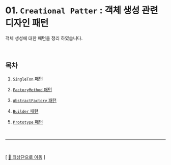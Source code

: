# 01. ``Creational Patter`` : 객체 생성 관련 디자인 패턴

객체 생성에 대한 패턴을 정리 하였습니다.

<br/>

## 목차

1. [``SingleTon`` 패턴](https://github.com/Chocobe/-Study-DesignPatter/tree/master/src/_01_CreationalPattern/_01_01_SingleTon)

2. [``FactoryMethod`` 패턴](https://github.com/Chocobe/-Study-DesignPatter/tree/master/src/_01_CreationalPattern/_01_02_FactoryMethod)

3. [``AbstractFactory`` 패턴](https://github.com/Chocobe/-Study-DesignPatter/tree/master/src/_01_CreationalPattern/_01_03_AbstractFactory)

4. [``Builder`` 패턴](https://github.com/Chocobe/-Study-DesignPatter/tree/master/src/_01_CreationalPattern/_01_04_Builder)

5. [``Prototype`` 패턴](https://github.com/Chocobe/-Study-DesignPatter/tree/master/src/_01_CreationalPattern/_01_05_Prototype)



<br/>

<hr/><br/>



[ [🚀 최상단으로 이동](https://github.com/Chocobe/-Study-DesignPatter) ]
